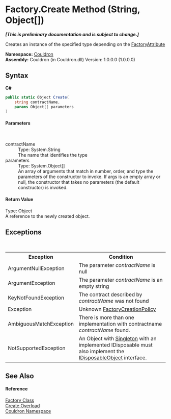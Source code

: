 # Factory.Create Method (String, Object[])
 _**\[This is preliminary documentation and is subject to change.\]**_

Creates an instance of the specified type depending on the <a href="T_Couldron_FactoryAttribute">FactoryAttribute</a>

**Namespace:**&nbsp;<a href="N_Couldron">Couldron</a><br />**Assembly:**&nbsp;Couldron (in Couldron.dll) Version: 1.0.0.0 (1.0.0.0)

## Syntax

**C#**<br />
``` C#
public static Object Create(
	string contractName,
	params Object[] parameters
)
```


#### Parameters
&nbsp;<dl><dt>contractName</dt><dd>Type: System.String<br />The name that identifies the type</dd><dt>parameters</dt><dd>Type: System.Object[]<br />An array of arguments that match in number, order, and type the parameters of the constructor to invoke. If args is an empty array or null, the constructor that takes no parameters (the default constructor) is invoked.</dd></dl>

#### Return Value
Type: Object<br />A reference to the newly created object.

## Exceptions
&nbsp;<table><tr><th>Exception</th><th>Condition</th></tr><tr><td>ArgumentNullException</td><td>The parameter *contractName* is null</td></tr><tr><td>ArgumentException</td><td>The parameter *contractName* is an empty string</td></tr><tr><td>KeyNotFoundException</td><td>The contract described by *contractName* was not found</td></tr><tr><td>Exception</td><td>Unknown <a href="T_Couldron_FactoryCreationPolicy">FactoryCreationPolicy</a></td></tr><tr><td>AmbiguousMatchException</td><td>There is more than one implementation with contractname *contractName* found.</td></tr><tr><td>NotSupportedException</td><td>An Object with <a href="T_Couldron_FactoryCreationPolicy">Singleton</a> with an implemented IDisposable must also implement the <a href="T_Couldron_Core_IDisposableObject">IDisposableObject</a> interface.</td></tr></table>

## See Also


#### Reference
<a href="T_Couldron_Factory">Factory Class</a><br /><a href="Overload_Couldron_Factory_Create">Create Overload</a><br /><a href="N_Couldron">Couldron Namespace</a><br />